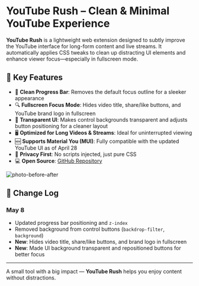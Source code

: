 # YouTube Rush – Clean & Minimal YouTube Experience

**YouTube Rush** is a lightweight web extension designed to subtly improve the YouTube interface for long-form content and live streams. It automatically applies CSS tweaks to clean up distracting UI elements and enhance viewer focus—especially in fullscreen mode.

## 🎯 Key Features

- 🧹 **Clean Progress Bar**: Removes the default focus outline for a sleeker appearance  
- 🔍 **Fullscreen Focus Mode**: Hides video title, share/like buttons, and YouTube brand logo in fullscreen  
- 🎨 **Transparent UI**: Makes control backgrounds transparent and adjusts button positioning for a cleaner layout  
- 🖥️ **Optimized for Long Videos & Streams**: Ideal for uninterrupted viewing  
- 🆕 **Supports Material You (MUI)**: Fully compatible with the updated YouTube UI as of April 28  
- 🔐 **Privacy First**: No scripts injected, just pure CSS  
- 💻 **Open Source**: [GitHub Repository](https://github.com/SLyHuy/youtube-rush)

![photo-before-after](https://github.com/user-attachments/assets/e85cad27-2003-473b-a0b3-c66134b6cf39)

## 🔄 Change Log

### May 8

- Updated progress bar positioning and `z-index`
- Removed background from control buttons (`backdrop-filter`, `background`)
- **New**: Hides video title, share/like buttons, and brand logo in fullscreen
- **New**: Made UI background transparent and repositioned buttons for better focus

---

A small tool with a big impact — **YouTube Rush** helps you enjoy content without distractions.
